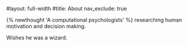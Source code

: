 
#layout: full-width
#title: About
nav_exclude: true

{% newthought 'A computational psychologists' %} researching human motivation and decision making.

Wishes he was a wizard.
